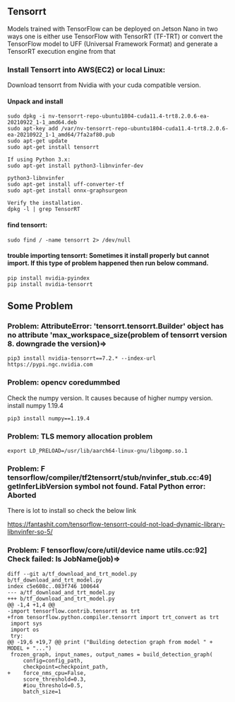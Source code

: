 ## Tensorrt

Models trained with TensorFlow can be deployed on Jetson Nano in two ways one is either use TensorFlow with TensorRT (TF-TRT) or convert the TensorFlow model to UFF (Universal Framework Format) and generate a TensorRT execution engine from that

### Install Tensorrt into AWS(EC2) or local Linux:

Download tensorrt from Nvidia with your cuda compatible version.

#### Unpack and install
    sudo dpkg -i nv-tensorrt-repo-ubuntu1804-cuda11.4-trt8.2.0.6-ea-20210922_1-1_amd64.deb
    sudo apt-key add /var/nv-tensorrt-repo-ubuntu1804-cuda11.4-trt8.2.0.6-ea-20210922_1-1_amd64/7fa2af80.pub
    sudo apt-get update
    sudo apt-get install tensorrt
    
    If using Python 3.x:
    sudo apt-get install python3-libnvinfer-dev
    
    python3-libnvinfer
    sudo apt-get install uff-converter-tf
    sudo apt-get install onnx-graphsurgeon
    
    Verify the installation.
    dpkg -l | grep TensorRT


#### find tensorrt:
    sudo find / -name tensorrt 2> /dev/null

#### trouble importing tensorrt: Sometimes it install properly but cannot import. If this type of problem happened then run below command.
    pip install nvidia-pyindex
    pip install nvidia-tensorrt

       

## Some Problem

### Problem: AttributeError: 'tensorrt.tensorrt.Builder' object has no attribute 'max_workspace_size(problem of tensorrt version 8. downgrade the version)=>

    pip3 install nvidia-tensorrt==7.2.* --index-url https://pypi.ngc.nvidia.com

### Problem: opencv coredummbed

Check the numpy version. It causes because of higher numpy version. install numpy 1.19.4
       
    pip3 install numpy==1.19.4


### Problem: TLS memory allocation problem

    export LD_PRELOAD=/usr/lib/aarch64-linux-gnu/libgomp.so.1


### Problem: F tensorflow/compiler/tf2tensorrt/stub/nvinfer_stub.cc:49] getInferLibVersion symbol not found. Fatal Python error: Aborted

There is lot to install so check the below link

https://fantashit.com/tensorflow-tensorrt-could-not-load-dynamic-library-libnvinfer-so-5/


### Problem: F tensorflow/core/util/device name utils.cc:92] Check failed: Is JobName(job)=>

    diff --git a/tf_download_and_trt_model.py b/tf_download_and_trt_model.py
    index c5e608c..083f746 100644
    --- a/tf_download_and_trt_model.py
    +++ b/tf_download_and_trt_model.py
    @@ -1,4 +1,4 @@
    -import tensorflow.contrib.tensorrt as trt
    +from tensorflow.python.compiler.tensorrt import trt_convert as trt
     import sys
     import os
     try:
    @@ -19,6 +19,7 @@ print ("Building detection graph from model " + MODEL + "...")
     frozen_graph, input_names, output_names = build_detection_graph(
         config=config_path,
         checkpoint=checkpoint_path,
    +    force_nms_cpu=False,
         score_threshold=0.3,
         #iou_threshold=0.5,
         batch_size=1

